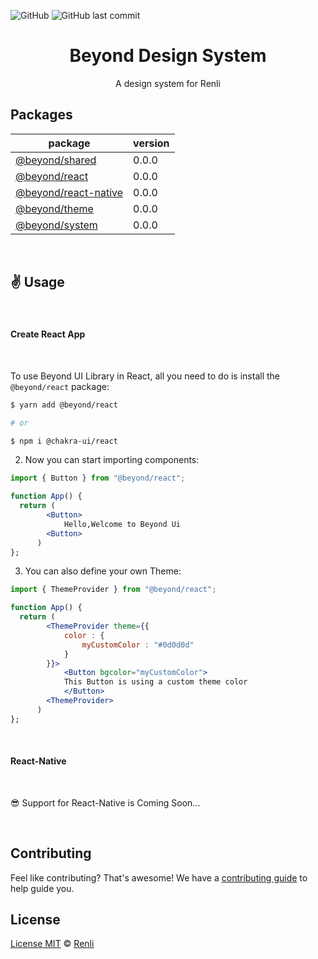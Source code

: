 ![GitHub](https://img.shields.io/github/license/renli-tech/Beyond?style=flat-square)
![GitHub last commit](https://img.shields.io/github/last-commit/renli-tech/Beyond?style=flat-square)

<h1 align="center">Beyond Design System</h1>
<p align="center">
A design system for Renli</p>


## Packages

| package  | version     
|-------------- |  -------------- |
| [@beyond/shared](https://github.com/renli-tech/Beyond/tree/master/packages/shared)    | 0.0.0    
| [@beyond/react](https://github.com/renli-tech/Beyond/tree/master/packages/react)    | 0.0.0    
| [@beyond/react-native](https://github.com/renli-tech/Beyond/tree/master/packages/react-native)    | 0.0.0    
| [@beyond/theme](https://github.com/renli-tech/Beyond/tree/master/packages/theme)    | 0.0.0    
| [@beyond/system](https://github.com/renli-tech/Beyond/tree/master/packages/system)    | 0.0.0    

<br/>

## ✌ Usage

<br/>

#### Create React App

<br/>

To use Beyond UI Library in React, all you need to do is install the
`@beyond/react` package:

```sh
$ yarn add @beyond/react

# or

$ npm i @chakra-ui/react
```

2. Now you can start importing components:

```jsx
import { Button } from "@beyond/react";

function App() {
  return (
        <Button>
            Hello,Welcome to Beyond Ui
        <Button>
      )
};

```

3. You can also define your own Theme:

```jsx
import { ThemeProvider } from "@beyond/react";

function App() {
  return (
        <ThemeProvider theme={{
            color : {
                myCustomColor : "#0d0d0d"
            }
        }}>
            <Button bgcolor="myCustomColor">
            This Button is using a custom theme color
            </Button>
        <ThemeProvider>
      )
};
```

<br/>

#### React-Native

<br/>

😎 Support for React-Native is Coming Soon...


<br/>

## Contributing

Feel like contributing? That's awesome! We have a
[contributing guide](./CONTRIBUTING.md) to help guide you.

## License

[License MIT](https://github.com/renli-tech/Beyond/blob/master/LICENSE) © [Renli](https://github.com/renli-tech)

